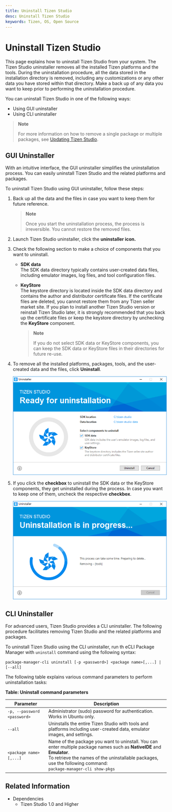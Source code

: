 ```yaml
---
title: Uninstall Tizen Studio
desc: Uninstall Tizen Studio
keywords: Tizen, OS, Open Source
---
```



# Uninstall Tizen Studio

This page explains how to uninstall Tizen Studio from your system. The Tizen Studio uninstaller removes all the installed Tizen platforms and the tools. During the uninstallation procedure, all the data stored in the installation directory is removed, including any customizations or any other data you have stored within that directory. Make a back up of any data you want to keep prior to performing the uninstallation procedure.

You can uninstall Tizen Studio in one of the following ways: 
- Using GUI uninstaller
- Using CLI uninstaller

> **Note**
>  
> For more information on how to remove a single package or multiple packages, see [Updating Tizen Studio](update-sdk.md).

## GUI Uninstaller

With an intuitive interface, the GUI uninstaller simplifies the uninstallation process. You can easily uninstall Tizen Studio and the related platforms and packages. 

To uninstall Tizen Studio using GUI uninstaller, follow these steps:

1. Back up all the data and the files in case you want to keep them for future reference. 
   > **Note**
   >
   > Once you start the uninstallation process, the process is irreversible. You cannot restore the removed files.
2. Launch Tizen Studio uninstaller, click the **uninstaller icon.**
3. Check the following section to make a choice of components that you want to uninstall. 

   - **SDK data**  
   The SDK data directory typically contains user-created data files, including emulator images, log files, and tool configuration files.

   - **KeyStore**  
   The keystore directory is located inside the SDK data directory and contains the author and distributor certificate files. If the certificate files are deleted, you cannot restore them from any Tizen seller market site. If you plan to install another Tizen Studio version or reinstall Tizen Studio later, it is strongly recommended that you back up the certificate files or keep the keystore directory by unchecking the **KeyStore** component.

     > **Note**  
     > 
     > If you do not select SDK data or KeyStore components, you can keep the SDK data or KeyStore files in their directories for future        re-use.

4. To remove all the installed platforms, packages, tools, and the user-created data and the files, click **Uninstall**.

   ![Uninstaller selections](./media/uninstall_sdk_selection.png)

5. If you click the **checkbox** to uninstall the SDK data or the KeyStore components, they get uninstalled during the process. In case you want to keep one of them, uncheck the respective **checkbox**.

   ![Uninstallation in progress](./media/uninstall_sdk_progress.png)

## CLI Uninstaller

For advanced users, Tizen Studio provides a CLI uninstaller. The following procedure facilitates removing Tizen Studio and the related platforms and packages. 

To uninstall Tizen Studio using the CLI uninstaller, run th eCLI Package Manager with `uninstall` command using the following syntax:

   ```
   package-manager-cli uninstall [-p <password>] <package name>[,...] | [--all]
   ```

The following table explains various command parameters to perform uninstallation tasks:

**Table: Uninstall command parameters**

| Parameter                   | Description                              |
|---------------------------|----------------------------------------|
| `-p, --password <password>` | Administrator (sudo) password for authentication.<br> Works in Ubuntu only. |
| `--all`                     | Uninstalls the entire Tizen Studio with tools and platforms including user-created data, emulator images, and settings. |
| `<package name>[,...]`        | Name of the package you want to uninstall. You can enter multiple package names such as **NativeIDE** and **Emulator**.<br>To retrieve the names of the uninstallable packages, use the following command:<br>`package-manager-cli show-pkgs` |

## Related Information
-  Dependencies
   - Tizen Studio 1.0 and Higher

